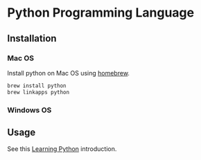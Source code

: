 # Python Programming Language

## Installation

### Mac OS

Install python on Mac OS using [homebrew](notes/database-management/database-management-software/homebrew-package-manager.md).

```` sh
brew install python
brew linkapps python
````

### Windows OS

## Usage

See this [Learning Python](http://data-creative.info/process-documentation/2015/10/24/learning-python.html) introduction.
